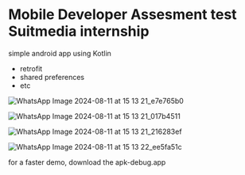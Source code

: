 # Mobile Developer Assesment test Suitmedia internship 

simple android app using Kotlin 
- retrofit
- shared preferences
- etc

![WhatsApp Image 2024-08-11 at 15 13 21_e7e765b0](https://github.com/user-attachments/assets/4a32a0fc-a662-4184-aad4-e202cfbf5c8e)

![WhatsApp Image 2024-08-11 at 15 13 21_017b4511](https://github.com/user-attachments/assets/2527bd2d-690c-4aa8-9cd0-f94dd909ec67)

![WhatsApp Image 2024-08-11 at 15 13 21_216283ef](https://github.com/user-attachments/assets/8715edf7-55ca-40ff-b26b-603e14f098f7)

![WhatsApp Image 2024-08-11 at 15 13 22_ee5fa51c](https://github.com/user-attachments/assets/81312aa3-346f-4543-ba0e-47196e07a312)

for a faster demo, download the apk-debug.app 




